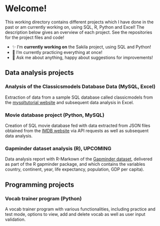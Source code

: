 # Welcome! 

This working directory contains different projects which I have done in the past or am currently working on, using SQL, R, Python and Excel! The description below gives an overview of each project. See the repositories for the project files and code!

- ✨ I’m **currently working on** the Sakila project, using SQL and Python!
- 🌱 I’m currently practicing everything at once!
- 💬 Ask me about anything, happy about suggestions for improvements!
<!--- 📫 How to reach me: ... --->

## Data analysis projects

### Analysis of the Classicsmodels Database Data (MySQL, Excel)
Extraction of data from a sample SQL database called classicmodels from the [mysqltutorial website](https://www.mysqltutorial.org/mysql-sample-database.aspx) and subsequent data analysis in Excel.

### Movie database project (Python, MySQL)
Creation of SQL movie database fed with data extracted from JSON files obtained from the [IMDB website](https://www.imdb.com/) via API requests as well as subsequent data analysis.

### Gapminder dataset analysis (R), UPCOMING
Data analysis report with R-Markown of the [Gapminder dataset](https://www.rdocumentation.org/packages/gapminder/versions/0.3.0), delivered as part of the R gapminder package, and which contains the variables country, continent, year, life expectancy, population, GDP per capita). 

## Programming projects

### Vocab trainer program (Python)
A vocab trainer program with various functionalities, including practice and test mode, options to view, add and delete vocab as well as user input validation.


